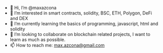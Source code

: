 - 👋 Hi, I’m @maxazcona
- 👀 I’m interested in smart contracts, solidity, BSC, ETH, Polygon, DeFi and DEX
- 🌱 I’m currently learning the basics of programming, javascript, html and solidity
- 💞️ I’m looking to collaborate on blockchain related projects, I want to learn as much as possible.
- 📫 How to reach me: max.azcona@gmail.com

<!---
maxazcona/maxazcona is a ✨ special ✨ repository because its `README.md` (this file) appears on your GitHub profile.
You can click the Preview link to take a look at your changes.
--->
